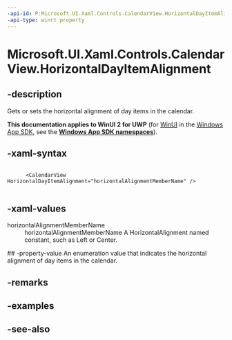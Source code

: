 ```yaml
---
-api-id: P:Microsoft.UI.Xaml.Controls.CalendarView.HorizontalDayItemAlignment
-api-type: winrt property
---
```


<!-- Property syntax
public Windows.UI.Xaml.HorizontalAlignment HorizontalDayItemAlignment { get;  set; }
-->

# Microsoft.UI.Xaml.Controls.CalendarView.HorizontalDayItemAlignment

## -description
Gets or sets the horizontal alignment of day items in the calendar.

**This documentation applies to WinUI 2 for UWP** (for [WinUI](/windows/apps/winui/winui3/) in the [Windows App SDK](/windows/apps/windows-app-sdk/), see the **[Windows App SDK namespaces](/windows/windows-app-sdk/api/winrt/)**).

## -xaml-syntax
```xaml

      <CalendarView HorizontalDayItemAlignment="horizontalAlignmentMemberName" />
    
```


## -xaml-values
<dl><dt>horizontalAlignmentMemberName</dt><dd>horizontalAlignmentMemberName A HorizontalAlignment named constant, such as Left or Center.</dd>
</dl>
## -property-value
An enumeration value that indicates the horizontal alignment of day items in the calendar.

## -remarks

## -examples

## -see-also

